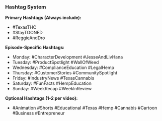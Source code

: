 ### Hashtag System

**Primary Hashtags (Always include):**
- #TexasTHC
- #StayTOONED
- #ReggieAndDro

**Episode-Specific Hashtags:**
- Monday: #CharacterDevelopment #JesseAndLivHana
- Tuesday: #ProductSpotlight #WallOfWeed
- Wednesday: #ComplianceEducation #LegalHemp
- Thursday: #CustomerStories #CommunitySpotlight
- Friday: #IndustryNews #TexasCannabis
- Saturday: #FunFacts #HempEducation
- Sunday: #WeekRecap #WeekInReview

**Optional Hashtags (1-2 per video):**
- #Animation #Shorts #Educational #Texas #Hemp #Cannabis #Cartoon #Business #Entrepreneur
